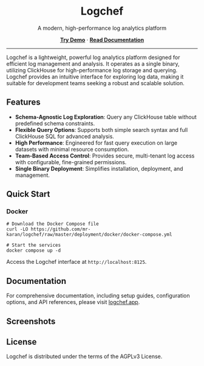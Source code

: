 <p align="center">
  <h1 align="center">Logchef</h1>
  <p align="center">A modern, high-performance log analytics platform</p>
</p>

<p align="center">
  <a href="https://demo.logchef.app"><strong>Try Demo</strong></a> ·
  <a href="https://logchef.app"><strong>Read Documentation</strong></a>
</p>

---

Logchef is a lightweight, powerful log analytics platform designed for efficient log management and analysis. It operates as a single binary, utilizing ClickHouse for high-performance log storage and querying. Logchef provides an intuitive interface for exploring log data, making it suitable for development teams seeking a robust and scalable solution.

## Features

- **Schema-Agnostic Log Exploration**: Query any ClickHouse table without predefined schema constraints.
- **Flexible Query Options**: Supports both simple search syntax and full ClickHouse SQL for advanced analysis.
- **High Performance**: Engineered for fast query execution on large datasets with minimal resource consumption.
- **Team-Based Access Control**: Provides secure, multi-tenant log access with configurable, fine-grained permissions.
- **Single Binary Deployment**: Simplifies installation, deployment, and management.

## Quick Start

### Docker

```shell
# Download the Docker Compose file
curl -LO https://github.com/mr-karan/logchef/raw/master/deployment/docker/docker-compose.yml

# Start the services
docker compose up -d
```

Access the Logchef interface at `http://localhost:8125`.

## Documentation

For comprehensive documentation, including setup guides, configuration options, and API references, please visit [logchef.app](https://logchef.app).

## Screenshots

<!-- Screenshots to be added -->

## License

Logchef is distributed under the terms of the AGPLv3 License.